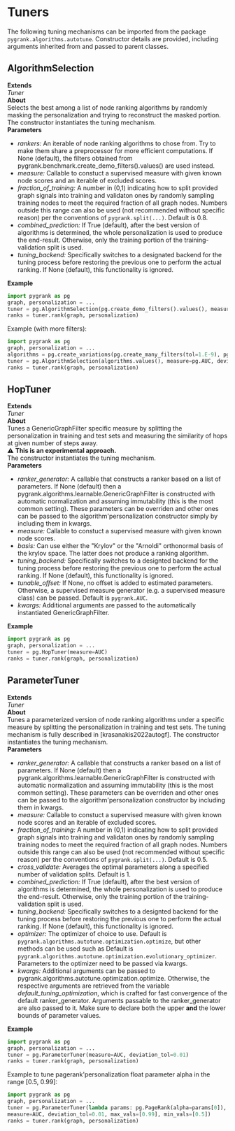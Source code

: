 # Tuners
The following tuning mechanisms can be imported from the package `pygrank.algorithms.autotune`.
Constructor details are provided, including arguments inherited from and passed to parent classes.
 
## <span class="component">AlgorithmSelection</span>
<b class="parameters">Extends</b><br> *Tuner*<br><b class="parameters">About</b><br>
Selects the best among a list of node ranking algorithms by randomly masking the personalization and trying 
to reconstruct the masked portion. The constructor instantiates the tuning mechanism. 
<br><b class="parameters">Parameters</b>

 * *rankers:* An iterable of node ranking algorithms to chose from. Try to make them share a preprocessor for more efficient computations. If None (default), the filters obtained from pygrank.benchmark.create_demo_filters().values() are used instead. 
 * *measure:* Callable to constuct a supervised measure with given known node scores and an iterable of excluded scores. 
 * *fraction_of_training:* A number in (0,1) indicating how to split provided graph signals into training and validaton ones by randomly sampling training nodes to meet the required fraction of all graph nodes. Numbers outside this range can also be used (not recommended without specific reason) per the conventions of `pygrank.split(...)`. Default is 0.8. 
 * *combined_prediction:* If True (default), after the best version of algorithms is determined, the whole personalization is used to produce the end-result. Otherwise, only the training portion of the training-validation split is used. 
 * *tuning_backend:* Specifically switches to a designated backend for the tuning process before restoring the previous one to perform the actual ranking. If None (default), this functionality is ignored. 

<b class="parameters">Example</b>
```python 
import pygrank as pg 
graph, personalization = ... 
tuner = pg.AlgorithmSelection(pg.create_demo_filters().values(), measure=pg.AUC, deviation_tol=0.01) 
ranks = tuner.rank(graph, personalization) 
```
Example (with more filters):
```python 
import pygrank as pg 
graph, personalization = ... 
algorithms = pg.create_variations(pg.create_many_filters(tol=1.E-9), pg.create_many_variation_types()) 
tuner = pg.AlgorithmSelection(algorithms.values(), measure=pg.AUC, deviation_tol=0.01) 
ranks = tuner.rank(graph, personalization) 
```
## <span class="component">HopTuner</span>
<b class="parameters">Extends</b><br> *Tuner*<br><b class="parameters">About</b><br>
Tunes a GenericGraphFilter specific measure by splitting the personalization 
in training and test sets and measuring the similarity of hops at given number of steps 
away. <br>:warning: **This is an experimental approach.**<br> The constructor instantiates the tuning mechanism. 
<br><b class="parameters">Parameters</b>

 * *ranker_generator:* A callable that constructs a ranker based on a list of parameters. If None (default) then a pygrank.algorithms.learnable.GenericGraphFilter is constructed with automatic normalization and assuming immutability (this is the most common setting). These parameters can be overriden and other ones can be passed to the algorithm'personalization constructor simply by including them in kwargs. 
 * *measure:* Callable to constuct a supervised measure with given known node scores. 
 * *basis:* Can use either the "Krylov" or the "Arnoldi" orthonormal basis of the krylov space. The latter does not produce a ranking algorithm. 
 * *tuning_backend:* Specifically switches to a designted backend for the tuning process before restoring the previous one to perform the actual ranking. If None (default), this functionality is ignored. 
 * *tunable_offset:* If None, no offset is added to estimated parameters. Otherwise, a supervised measure generator (e.g. a supervised measure class) can be passed. Default is `pygrank.AUC`. 
 * *kwargs:* Additional arguments are passed to the automatically instantiated GenericGraphFilter. 

<b class="parameters">Example</b>
```python 
import pygrank as pg 
graph, personalization = ... 
tuner = pg.HopTuner(measure=AUC) 
ranks = tuner.rank(graph, personalization) 
```
## <span class="component">ParameterTuner</span>
<b class="parameters">Extends</b><br> *Tuner*<br><b class="parameters">About</b><br>
Tunes a parameterized version of node ranking algorithms under a specific measure by splitting the personalization 
in training and test sets. The tuning mechanism is fully described in [krasanakis2022autogf]. The constructor instantiates the tuning mechanism. 
<br><b class="parameters">Parameters</b>

 * *ranker_generator:* A callable that constructs a ranker based on a list of parameters. If None (default) then a pygrank.algorithms.learnable.GenericGraphFilter is constructed with automatic normalization and assuming immutability (this is the most common setting). These parameters can be overriden and other ones can be passed to the algorithm'personalization constructor by including them in kwargs. 
 * *measure:* Callable to constuct a supervised measure with given known node scores and an iterable of excluded scores. 
 * *fraction_of_training:* A number in (0,1) indicating how to split provided graph signals into training and validaton ones by randomly sampling training nodes to meet the required fraction of all graph nodes. Numbers outside this range can also be used (not recommended without specific reason) per the conventions of `pygrank.split(...)`. Default is 0.5. 
 * *cross_validate:* Averages the optimal parameters along a specified number of validation splits. Default is 1. 
 * *combined_prediction:* If True (default), after the best version of algorithms is determined, the whole personalization is used to produce the end-result. Otherwise, only the training portion of the training-validation split is used. 
 * *tuning_backend:* Specifically switches to a designted backend for the tuning process before restoring the previous one to perform the actual ranking. If None (default), this functionality is ignored. 
 * *optimizer:* The optimizer of choice to use. Default is `pygrank.algorithms.autotune.optimization.optimize`, but other methods can be used such as Default is `pygrank.algorithms.autotune.optimization.evolutionary_optimizer`. Parameters to the optimizer need to be passed via kwargs. 
 * *kwargs:* Additional arguments can be passed to pygrank.algorithms.autotune.optimization.optimize. Otherwise, the respective arguments are retrieved from the variable *default_tuning_optimization*, which is crafted for fast convergence of the default ranker_generator. Arguments passable to the ranker_generator are also passed to it. Make sure to declare both the upper **and** the lower bounds of parameter values. 

<b class="parameters">Example</b>
```python 
import pygrank as pg 
graph, personalization = ... 
tuner = pg.ParameterTuner(measure=AUC, deviation_tol=0.01) 
ranks = tuner.rank(graph, personalization) 
```
Example to tune pagerank'personalization float parameter alpha in the range [0.5, 0.99]:
```python 
import pygrank as pg 
graph, personalization = ... 
tuner = pg.ParameterTuner(lambda params: pg.PageRank(alpha=params[0]), 
measure=AUC, deviation_tol=0.01, max_vals=[0.99], min_vals=[0.5]) 
ranks = tuner.rank(graph, personalization) 
```
